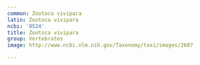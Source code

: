 ```yaml
---
common: Zootoca vivipara
latin: Zootoca vivipara
ncbi: '8524'
title: Zootoca vivipara
group: Vertebrates
image: http://www.ncbi.nlm.nih.gov/Taxonomy/taxi/images/2687

---
```

